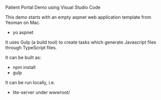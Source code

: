 Patient Portal Demo using Visual Studio Code

This demo starts with an empty aspnet web application template
from Yeoman on Mac.

- yo aspnet

It uses Gulp (a build tool) to create tasks which generate Javascript
files through TypeScript files.

It can be built as:

- npm install
- gulp

It can be run locally, i.e.

- lite-server under wwwroot/